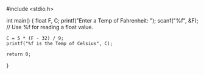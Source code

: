 #include <stdio.h>

int main() {
    float F, C;
    printf("Enter a Temp of Fahrenheit: ");
    scanf("%f", &F); // Use %f for reading a float value.
    
    C = 5 * (F - 32) / 9;
    printf("%f is the Temp of Celsius", C);

    return 0;
}
